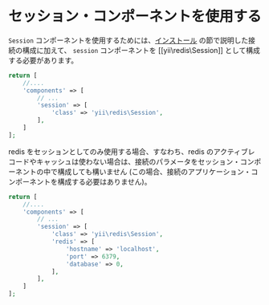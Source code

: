 セッション・コンポーネントを使用する
====================================

`Session` コンポーネントを使用するためには、[インストール](installation.md) の節で説明した接続の構成に加えて、
`session` コンポーネントを [[yii\redis\Session]] として構成する必要があります。

```php
return [
    //....
    'components' => [
        // ...
        'session' => [
            'class' => 'yii\redis\Session',
        ],
    ]
];
```

redis をセッションとしてのみ使用する場合、すなわち、redis のアクティブレコードやキャッシュは使わない場合は、接続のパラメータをセッション・コンポーネントの中で構成しても構いません
(この場合、接続のアプリケーション・コンポーネントを構成する必要はありません)。

```php
return [
    //....
    'components' => [
        // ...
        'session' => [
            'class' => 'yii\redis\Session',
            'redis' => [
                'hostname' => 'localhost',
                'port' => 6379,
                'database' => 0,
            ],
        ],
    ]
];
```
